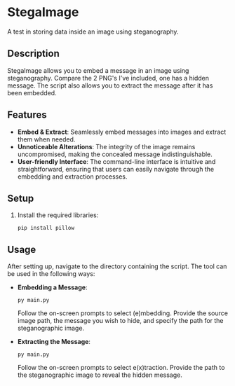 # StegaImage

A test in storing data inside an image using steganography.

## Description

StegaImage allows you to embed a message in an image using steganography. Compare the 2 PNG's I've included, one has a hidden message. The script also allows you to extract the message after it has been embedded.

## Features

- **Embed & Extract**: Seamlessly embed messages into images and extract them when needed.
- **Unnoticeable Alterations**: The integrity of the image remains uncompromised, making the concealed message indistinguishable.
- **User-friendly Interface**: The command-line interface is intuitive and straightforward, ensuring that users can easily navigate through the embedding and extraction processes.

## Setup

1. Install the required libraries:
   
   ```
   pip install pillow
   ```

## Usage

After setting up, navigate to the directory containing the script. The tool can be used in the following ways:

- **Embedding a Message**:

  ```
  py main.py
  ```

  Follow the on-screen prompts to select (e)mbedding. Provide the source image path, the message you wish to hide, and specify the path for the steganographic image.

- **Extracting the Message**:

  ```
  py main.py
  ```

  Follow the on-screen prompts to select e(x)traction. Provide the path to the steganographic image to reveal the hidden message.
